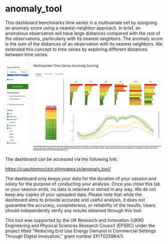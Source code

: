 # anomaly_tool
 This dashboard benchmarks time series in a multivariate set by assigning an anomaly score using a nearest-neighbor approach. In brief, an anomalous observation will have large distances compared with the rest of the observations, particularly with its nearest neighbors. The anomaly score is the sum of the distances of an observation with its nearest neighbors. We extended this concept to time series by exploring different distances between time series.

![screenshot](Screenshot.png)

The dashboard can be accessed via the following link: 

https://cuauhtemoctzin.shinyapps.io/anomaly_tool/

The dashboard only keeps your data for the duration of your session and solely for the purpose of conducting your analysis. Once you close this tab or your session ends, no data is retained or stored in any way. We do not keep any copies of your uploaded data. Please note that while the dashboard aims to provide accurate and useful analysis, it does not guarantee the accuracy, completeness, or reliability of the results. Users should independently verify any results obtained through this tool.

This tool was supported by the UK Research and Innovation (UKRI) Engineering and Physical Sciences Research Council (EPSRC) under the project titled "Reducing End Use Energy Demand in Commercial Settings Through Digital Innovation," grant number EP/T025964/1.
